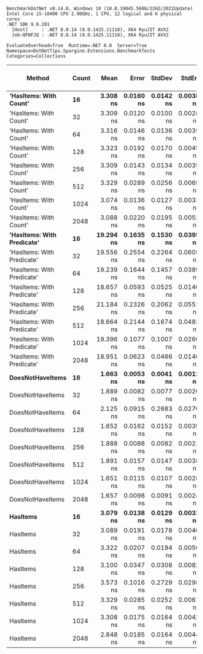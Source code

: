 ```

BenchmarkDotNet v0.14.0, Windows 10 (10.0.19045.5608/22H2/2022Update)
Intel Core i5-10400 CPU 2.90GHz, 1 CPU, 12 logical and 6 physical cores
.NET SDK 9.0.201
  [Host]     : .NET 8.0.14 (8.0.1425.11118), X64 RyuJIT AVX2
  Job-QFNFJQ : .NET 8.0.14 (8.0.1425.11118), X64 RyuJIT AVX2

EvaluateOverhead=True  Runtime=.NET 8.0  Server=True  
Namespace=DotNetTips.Spargine.Extensions.BenchmarkTests  Categories=Collections  

```
| Method                     | Count | Mean      | Error     | StdDev    | StdErr    | Median    | Min       | Q1        | Q3        | Max       | Op/s          | CI99.9% Margin | Iterations | Kurtosis | MValue | Skewness | Rank | LogicalGroup | Baseline | Exceptions | Completed Work Items | Lock Contentions | Gen0   | Code Size | Allocated |
|--------------------------- |------ |----------:|----------:|----------:|----------:|----------:|----------:|----------:|----------:|----------:|--------------:|---------------:|-----------:|---------:|-------:|---------:|-----:|------------- |--------- |-----------:|---------------------:|-----------------:|-------:|----------:|----------:|
| **&#39;HasItems: With Count&#39;**     | **16**    |  **3.308 ns** | **0.0160 ns** | **0.0142 ns** | **0.0038 ns** |  **3.305 ns** |  **3.284 ns** |  **3.300 ns** |  **3.314 ns** |  **3.338 ns** | **302,332,778.2** |       **6.998 ns** |      **14.00** |    **2.665** |  **2.000** |   **0.6276** |    **5** | *****            | **No**       |          **-** |                    **-** |                **-** |      **-** |      **59 B** |         **-** |
| &#39;HasItems: With Count&#39;     | 32    |  3.309 ns | 0.0120 ns | 0.0100 ns | 0.0028 ns |  3.304 ns |  3.299 ns |  3.302 ns |  3.318 ns |  3.329 ns | 302,170,971.5 |       6.499 ns |      13.00 |    1.683 |  2.000 |   0.5695 |    5 | *            | No       |          - |                    - |                - |      - |      59 B |         - |
| &#39;HasItems: With Count&#39;     | 64    |  3.316 ns | 0.0146 ns | 0.0136 ns | 0.0035 ns |  3.313 ns |  3.294 ns |  3.307 ns |  3.326 ns |  3.345 ns | 301,564,585.4 |       7.498 ns |      15.00 |    2.247 |  2.000 |   0.3553 |    5 | *            | No       |          - |                    - |                - |      - |      59 B |         - |
| &#39;HasItems: With Count&#39;     | 128   |  3.323 ns | 0.0192 ns | 0.0170 ns | 0.0045 ns |  3.322 ns |  3.304 ns |  3.308 ns |  3.332 ns |  3.367 ns | 300,978,175.1 |       6.998 ns |      14.00 |    3.621 |  2.000 |   1.0134 |    5 | *            | No       |          - |                    - |                - |      - |      59 B |         - |
| &#39;HasItems: With Count&#39;     | 256   |  3.309 ns | 0.0143 ns | 0.0134 ns | 0.0035 ns |  3.307 ns |  3.294 ns |  3.298 ns |  3.316 ns |  3.341 ns | 302,171,538.4 |       7.498 ns |      15.00 |    2.635 |  2.000 |   0.7005 |    5 | *            | No       |          - |                    - |                - |      - |      59 B |         - |
| &#39;HasItems: With Count&#39;     | 512   |  3.329 ns | 0.0289 ns | 0.0256 ns | 0.0069 ns |  3.327 ns |  3.283 ns |  3.312 ns |  3.342 ns |  3.377 ns | 300,396,459.1 |       6.997 ns |      14.00 |    2.161 |  2.000 |   0.1947 |    5 | *            | No       |          - |                    - |                - |      - |      59 B |         - |
| &#39;HasItems: With Count&#39;     | 1024  |  3.074 ns | 0.0136 ns | 0.0127 ns | 0.0033 ns |  3.076 ns |  3.055 ns |  3.064 ns |  3.080 ns |  3.095 ns | 325,321,340.9 |       7.498 ns |      15.00 |    1.721 |  2.000 |   0.1043 |    4 | *            | No       |          - |                    - |                - |      - |      59 B |         - |
| &#39;HasItems: With Count&#39;     | 2048  |  3.088 ns | 0.0220 ns | 0.0195 ns | 0.0052 ns |  3.085 ns |  3.058 ns |  3.077 ns |  3.102 ns |  3.123 ns | 323,796,737.3 |       6.997 ns |      14.00 |    1.884 |  2.000 |   0.1132 |    4 | *            | No       |          - |                    - |                - |      - |      59 B |         - |
| **&#39;HasItems: With Predicate&#39;** | **16**    | **19.294 ns** | **0.1635 ns** | **0.1530 ns** | **0.0395 ns** | **19.327 ns** | **18.846 ns** | **19.274 ns** | **19.364 ns** | **19.489 ns** |  **51,828,537.0** |       **7.480 ns** |      **15.00** |    **5.325** |  **2.000** |  **-1.5669** |    **6** | *****            | **No**       |          **-** |                    **-** |                **-** | **0.0004** |     **997 B** |      **40 B** |
| &#39;HasItems: With Predicate&#39; | 32    | 19.556 ns | 0.2554 ns | 0.2264 ns | 0.0605 ns | 19.532 ns | 19.227 ns | 19.405 ns | 19.607 ns | 19.951 ns |  51,134,882.0 |       6.970 ns |      14.00 |    2.019 |  2.000 |   0.5837 |    6 | *            | No       |          - |                    - |                - | 0.0004 |     993 B |      40 B |
| &#39;HasItems: With Predicate&#39; | 64    | 19.239 ns | 0.1644 ns | 0.1457 ns | 0.0389 ns | 19.220 ns | 18.998 ns | 19.140 ns | 19.295 ns | 19.524 ns |  51,978,453.7 |       6.981 ns |      14.00 |    2.450 |  2.000 |   0.5114 |    6 | *            | No       |          - |                    - |                - | 0.0004 |     993 B |      40 B |
| &#39;HasItems: With Predicate&#39; | 128   | 18.657 ns | 0.0593 ns | 0.0525 ns | 0.0140 ns | 18.664 ns | 18.540 ns | 18.630 ns | 18.681 ns | 18.749 ns |  53,600,461.8 |       6.993 ns |      14.00 |    2.751 |  2.000 |  -0.4581 |    6 | *            | No       |          - |                    - |                - | 0.0004 |   1,014 B |      40 B |
| &#39;HasItems: With Predicate&#39; | 256   | 21.184 ns | 0.2326 ns | 0.2062 ns | 0.0551 ns | 21.203 ns | 20.803 ns | 21.052 ns | 21.315 ns | 21.563 ns |  47,205,191.5 |       6.972 ns |      14.00 |    2.146 |  2.000 |  -0.1603 |    7 | *            | No       |          - |                    - |                - | 0.0004 |     989 B |      40 B |
| &#39;HasItems: With Predicate&#39; | 512   | 18.664 ns | 0.2144 ns | 0.1674 ns | 0.0483 ns | 18.609 ns | 18.503 ns | 18.563 ns | 18.727 ns | 19.104 ns |  53,579,658.3 |       5.976 ns |      12.00 |    4.205 |  2.000 |   1.3532 |    6 | *            | No       |          - |                    - |                - | 0.0004 |   1,014 B |      40 B |
| &#39;HasItems: With Predicate&#39; | 1024  | 19.396 ns | 0.1077 ns | 0.1007 ns | 0.0260 ns | 19.380 ns | 19.182 ns | 19.341 ns | 19.456 ns | 19.597 ns |  51,555,777.6 |       7.487 ns |      15.00 |    2.726 |  2.000 |   0.0099 |    6 | *            | No       |          - |                    - |                - | 0.0004 |   1,006 B |      40 B |
| &#39;HasItems: With Predicate&#39; | 2048  | 18.951 ns | 0.0623 ns | 0.0486 ns | 0.0140 ns | 18.967 ns | 18.868 ns | 18.917 ns | 18.983 ns | 19.010 ns |  52,766,897.7 |       5.993 ns |      12.00 |    1.659 |  2.000 |  -0.4778 |    6 | *            | No       |          - |                    - |                - | 0.0004 |   1,014 B |      40 B |
| **DoesNotHaveItems**           | **16**    |  **1.663 ns** | **0.0053 ns** | **0.0041 ns** | **0.0012 ns** |  **1.662 ns** |  **1.657 ns** |  **1.660 ns** |  **1.665 ns** |  **1.670 ns** | **601,450,743.3** |       **5.999 ns** |      **12.00** |    **1.741** |  **2.000** |   **0.2321** |    **1** | *****            | **No**       |          **-** |                    **-** |                **-** |      **-** |      **65 B** |         **-** |
| DoesNotHaveItems           | 32    |  1.889 ns | 0.0082 ns | 0.0077 ns | 0.0020 ns |  1.890 ns |  1.880 ns |  1.882 ns |  1.894 ns |  1.906 ns | 529,296,085.2 |       7.499 ns |      15.00 |    2.236 |  2.000 |   0.5367 |    2 | *            | No       |          - |                    - |                - |      - |      65 B |         - |
| DoesNotHaveItems           | 64    |  2.125 ns | 0.0915 ns | 0.2683 ns | 0.0270 ns |  2.000 ns |  1.861 ns |  1.883 ns |  2.365 ns |  2.846 ns | 470,666,071.5 |      49.487 ns |      99.00 |    2.067 |  2.960 |   0.6795 |    2 | *            | No       |          - |                    - |                - |      - |      65 B |         - |
| DoesNotHaveItems           | 128   |  1.652 ns | 0.0162 ns | 0.0152 ns | 0.0039 ns |  1.652 ns |  1.633 ns |  1.640 ns |  1.663 ns |  1.686 ns | 605,226,536.6 |       7.498 ns |      15.00 |    2.256 |  2.000 |   0.4363 |    1 | *            | No       |          - |                    - |                - |      - |      65 B |         - |
| DoesNotHaveItems           | 256   |  1.888 ns | 0.0088 ns | 0.0082 ns | 0.0021 ns |  1.886 ns |  1.873 ns |  1.883 ns |  1.895 ns |  1.903 ns | 529,574,358.8 |       7.499 ns |      15.00 |    2.036 |  2.000 |   0.1316 |    2 | *            | No       |          - |                    - |                - |      - |      65 B |         - |
| DoesNotHaveItems           | 512   |  1.891 ns | 0.0157 ns | 0.0147 ns | 0.0038 ns |  1.889 ns |  1.866 ns |  1.882 ns |  1.900 ns |  1.919 ns | 528,791,958.0 |       7.498 ns |      15.00 |    2.202 |  2.000 |   0.1670 |    2 | *            | No       |          - |                    - |                - |      - |      65 B |         - |
| DoesNotHaveItems           | 1024  |  1.651 ns | 0.0115 ns | 0.0107 ns | 0.0028 ns |  1.652 ns |  1.627 ns |  1.644 ns |  1.658 ns |  1.667 ns | 605,798,513.4 |       7.499 ns |      15.00 |    2.440 |  2.000 |  -0.4935 |    1 | *            | No       |          - |                    - |                - |      - |      65 B |         - |
| DoesNotHaveItems           | 2048  |  1.657 ns | 0.0098 ns | 0.0091 ns | 0.0024 ns |  1.658 ns |  1.641 ns |  1.647 ns |  1.664 ns |  1.671 ns | 603,637,284.3 |       7.499 ns |      15.00 |    1.546 |  2.000 |  -0.1363 |    1 | *            | No       |          - |                    - |                - |      - |      65 B |         - |
| **HasItems**                   | **16**    |  **3.079 ns** | **0.0138 ns** | **0.0129 ns** | **0.0033 ns** |  **3.076 ns** |  **3.060 ns** |  **3.069 ns** |  **3.092 ns** |  **3.096 ns** | **324,832,969.1** |       **7.498 ns** |      **15.00** |    **1.298** |  **2.000** |   **0.0667** |    **4** | *****            | **No**       |          **-** |                    **-** |                **-** |      **-** |      **61 B** |         **-** |
| HasItems                   | 32    |  3.089 ns | 0.0191 ns | 0.0178 ns | 0.0046 ns |  3.086 ns |  3.067 ns |  3.073 ns |  3.101 ns |  3.120 ns | 323,773,616.5 |       7.498 ns |      15.00 |    1.678 |  2.000 |   0.4666 |    4 | *            | No       |          - |                    - |                - |      - |      61 B |         - |
| HasItems                   | 64    |  3.322 ns | 0.0207 ns | 0.0194 ns | 0.0050 ns |  3.332 ns |  3.297 ns |  3.302 ns |  3.336 ns |  3.348 ns | 301,008,082.4 |       7.497 ns |      15.00 |    1.187 |  2.000 |  -0.1110 |    5 | *            | No       |          - |                    - |                - |      - |      61 B |         - |
| HasItems                   | 128   |  3.100 ns | 0.0347 ns | 0.0308 ns | 0.0082 ns |  3.096 ns |  3.054 ns |  3.085 ns |  3.119 ns |  3.156 ns | 322,565,737.8 |       6.996 ns |      14.00 |    1.962 |  2.000 |   0.3148 |    4 | *            | No       |          - |                    - |                - |      - |      61 B |         - |
| HasItems                   | 256   |  3.573 ns | 0.1016 ns | 0.2729 ns | 0.0298 ns |  3.470 ns |  3.297 ns |  3.323 ns |  3.754 ns |  4.188 ns | 279,900,057.0 |      41.985 ns |      84.00 |    2.115 |  2.600 |   0.6745 |    5 | *            | No       |          - |                    - |                - |      - |      61 B |         - |
| HasItems                   | 512   |  3.329 ns | 0.0285 ns | 0.0252 ns | 0.0067 ns |  3.323 ns |  3.300 ns |  3.314 ns |  3.337 ns |  3.390 ns | 300,392,564.5 |       6.997 ns |      14.00 |    3.037 |  2.000 |   0.9790 |    5 | *            | No       |          - |                    - |                - |      - |      61 B |         - |
| HasItems                   | 1024  |  3.308 ns | 0.0175 ns | 0.0164 ns | 0.0042 ns |  3.309 ns |  3.285 ns |  3.293 ns |  3.323 ns |  3.331 ns | 302,281,768.3 |       7.498 ns |      15.00 |    1.381 |  2.000 |  -0.0458 |    5 | *            | No       |          - |                    - |                - |      - |      61 B |         - |
| HasItems                   | 2048  |  2.848 ns | 0.0185 ns | 0.0164 ns | 0.0044 ns |  2.845 ns |  2.828 ns |  2.836 ns |  2.859 ns |  2.880 ns | 351,147,174.8 |       6.998 ns |      14.00 |    1.870 |  2.000 |   0.4705 |    3 | *            | No       |          - |                    - |                - |      - |      61 B |         - |
